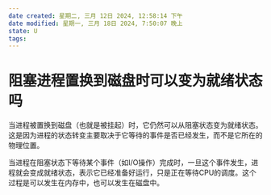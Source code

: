 ```yaml
---
date created: 星期二, 三月 12日 2024, 12:58:14 下午
date modified: 星期一, 三月 18日 2024, 7:50:07 晚上
state: U
tags: 
---
```


# 阻塞进程置换到磁盘时可以变为就绪状态吗

当进程被置换到磁盘（也就是被挂起）时，它仍然可以从阻塞状态变为就绪状态。这是因为进程的状态转变主要取决于它等待的事件是否已经发生，而不是它所在的物理位置。

当进程在阻塞状态下等待某个事件（如I/O操作）完成时，一旦这个事件发生，进程就会变成就绪状态，表示它已经准备好运行，只是正在等待CPU的调度。这个过程是可以发生在内存中，也可以发生在磁盘中。